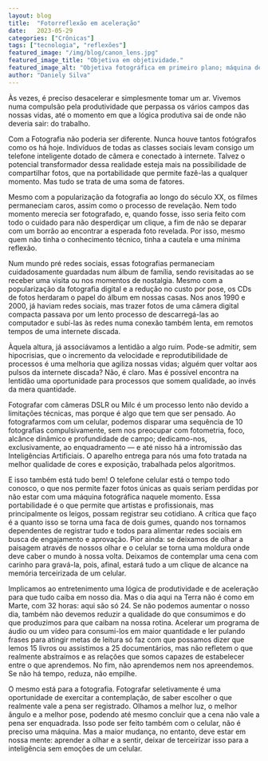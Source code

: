 ```yaml
---
layout: blog
title:  "Fotorreflexão em aceleração"
date:   2023-05-29
categories: ["Crônicas"]
tags: ["tecnologia", "reflexões"]
featured_image: "/img/blog/canon_lens.jpg"
featured_image_title: "Objetiva em objetividade."
featured_image_alt: "Objetiva fotográfica em primeiro plano; máquina de escrever desfocada ao fundo."
author: "Daniely Silva"
---
```



Às vezes, é preciso desacelerar e simplesmente tomar um ar. Vivemos numa compulsão pela produtividade que perpassa os vários campos das nossas vidas, até o momento em que a lógica produtiva sai de onde não deveria sair: do trabalho.

Com a Fotografia não poderia ser diferente. Nunca houve tantos fotógrafos como os há hoje. Indivíduos de todas as classes sociais levam consigo um telefone inteligente dotado de câmera e conectado à internete. Talvez o potencial transformador dessa realidade esteja mais na possibilidade de compartilhar fotos, que na portabilidade que permite fazê-las a qualquer momento. Mas tudo se trata de uma soma de fatores.

Mesmo com a popularização da fotografia ao longo do século XX, os filmes permaneciam caros, assim como o processo de revelação. Nem todo momento merecia ser fotografado, e, quando fosse, isso seria feito com todo o cuidado para não desperdiçar um clique, a fim de não se deparar com um borrão ao encontrar a esperada foto revelada. Por isso, mesmo quem não tinha o conhecimento técnico, tinha a cautela e uma mínima reflexão.

Num mundo pré redes sociais, essas fotografias permaneciam cuidadosamente guardadas num álbum de família, sendo revisitadas ao se receber uma visita ou nos momentos de nostalgia. Mesmo com a popularização da fotografia digital e a redução no custo por pose, os CDs de fotos herdaram o papel do álbum em nossas casas. Nos anos 1990 e 2000, já haviam redes sociais, mas trazer fotos de uma câmera digital compacta passava por um lento processo de descarregá-las ao computador e subí-las às redes numa conexão também lenta, em remotos tempos de uma internete discada.

Àquela altura, já associávamos a lentidão a algo ruim. Pode-se admitir, sem hipocrisias, que o incremento da velocidade e reprodutibilidade de processos é uma melhoria que agiliza nossas vidas; alguém quer voltar aos pulsos da internete discada? Não, é claro. Mas é possível encontra na lentidão uma oportunidade para processos que somem qualidade, ao invés da mera quantidade.

Fotografar com câmeras DSLR ou Milc é um processo lento não devido a limitações técnicas, mas porque é algo que tem que ser pensado. Ao fotografarmos com um celular, podemos disparar uma sequência de 10 fotografias compulsivamente, sem nos preocupar com fotometria, foco, alcânce dinâmico e profundidade de campo; dedicamo-nos, exclusivamente, ao enquadramento — e até nisso há a intromissão das Inteligências Artificiais. O aparelho entrega para nós uma foto tratada na melhor qualidade de cores e exposição, trabalhada pelos algoritmos.

E isso também está tudo bem! O telefone celular está o tempo todo conosco, o que nos permite fazer fotos únicas as quais seriam perdidas por não estar com uma máquina fotográfica naquele momento. Essa portabilidade é o que permite que artistas e profissionais, mas principalmente os leigos, possam registrar seu cotidiano. A crítica que faço é a quanto isso se torna uma faca de dois gumes, quando nos tornamos dependentes de registrar tudo e todos para alimentar redes sociais em busca de engajamento e aprovação. Pior ainda: se deixamos de olhar a paisagem através de nossos olhar e o celular se torna uma moldura onde deve caber o mundo à nossa volta. Deixamos de contemplar uma cena com carinho para gravá-la, pois, afinal, estará tudo a um clique de alcance na memória terceirizada de um celular.

Implicamos ao entretenimento uma lógica de produtividade e de aceleração para que tudo caiba em nosso dia. Mas o dia aqui na Terra não é como em Marte, com 32 horas: aqui são só 24. Se não podemos aumentar o nosso dia, também não devemos reduzir a qualidade do que consumimos e do que produzimos para que caibam na nossa rotina. Acelerar um programa de áudio ou um vídeo para consumi-los em maior quantidade e ler pulando frases para atingir metas de leitura só faz com que possamos dizer que lemos 15 livros ou assistimos a 25 documentários, mas não refletem o que realmente abstraímos e as relações que somos capazes de estabelecer entre o que aprendemos. No fim, não aprendemos nem nos apreendemos. Se não há tempo, reduza, não empilhe.

O mesmo está para a fotografia. Fotografar seletivamente é uma oportunidade de exercitar a contemplação, de saber escolher o que realmente vale a pena ser registrado. Olhamos a melhor luz, o melhor ângulo e a melhor pose, podendo até mesmo concluir que a cena não vale a pena ser enquadrada. Isso pode ser feito também com o celular, não é preciso uma máquina. Mas a maior mudança, no entanto, deve estar em nossa mente: aprender a olhar e a sentir, deixar de terceirizar isso para a inteligência sem emoções de um celular.
